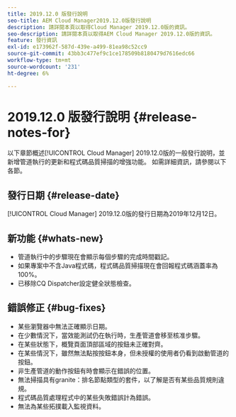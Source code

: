 ```yaml
---
title: 2019.12.0 版發行說明
seo-title: AEM Cloud Manager2019.12.0版發行說明
description: 請詳閱本頁以取得Cloud Manager 2019.12.0版的資訊。
seo-description: 請詳閱本頁以取得AEM Cloud Manager 2019.12.0版的資訊。
feature: 發行資訊
exl-id: e173962f-587d-439e-a499-81ea98c52cc9
source-git-commit: 43bb3c477ef9c1ce178509b8180479d7616edc66
workflow-type: tm+mt
source-wordcount: '231'
ht-degree: 6%

---
```


# 2019.12.0 版發行說明 {#release-notes-for}

以下章節概述[!UICONTROL Cloud Manager] 2019.12.0版的一般發行說明，並新增管道執行的更新和程式碼品質掃描的增強功能。
如需詳細資訊，請參閱以下各節。

## 發行日期 {#release-date}

[!UICONTROL Cloud Manager] 2019.12.0版的發行日期為2019年12月12日。

## 新功能 {#whats-new}

* 管道執行中的步驟現在會顯示每個步驟的完成時間戳記。
* 如果專案中不含Java程式碼，程式碼品質掃描現在會回報程式碼涵蓋率為100%。
* 已移除CQ Dispatcher設定健全狀態檢查。

## 錯誤修正 {#bug-fixes}

* 某些瀏覽器中無法正確顯示日期。
* 在少數情況下，當效能測試仍在執行時，生產管道會移至核准步驟。
* 在某些狀態下，概覽頁面頂部區域的按鈕未正確對齊。
* 在某些情況下，雖然無法點按按鈕本身，但未授權的使用者仍看到啟動管道的按鈕。
* 非生產管道的動作按鈕有時會顯示在錯誤的位置。
* 無法掃描具有granite：排名節點類型的套件，以了解是否有某些品質規則違規。
* 程式碼品質處理程式中的某些失敗錯誤計為錯誤。
* 無法為某些拓撲載入監視資料。
